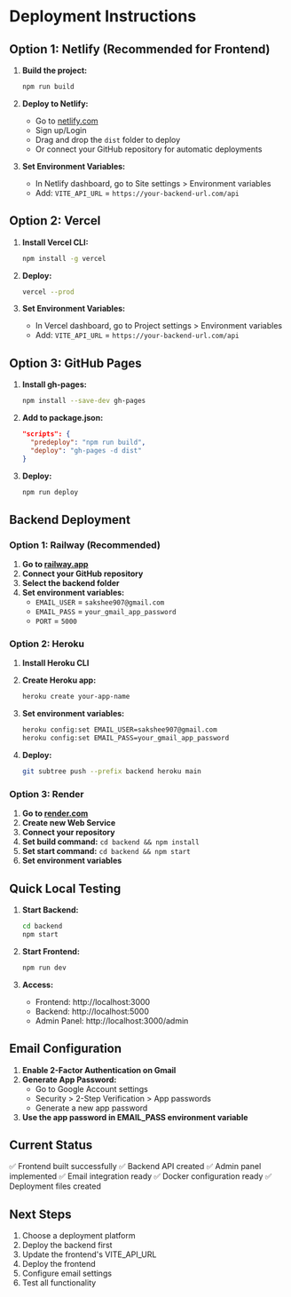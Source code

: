 # Deployment Instructions

## Option 1: Netlify (Recommended for Frontend)

1. **Build the project:**
   ```bash
   npm run build
   ```

2. **Deploy to Netlify:**
   - Go to [netlify.com](https://netlify.com)
   - Sign up/Login
   - Drag and drop the `dist` folder to deploy
   - Or connect your GitHub repository for automatic deployments

3. **Set Environment Variables:**
   - In Netlify dashboard, go to Site settings > Environment variables
   - Add: `VITE_API_URL` = `https://your-backend-url.com/api`

## Option 2: Vercel

1. **Install Vercel CLI:**
   ```bash
   npm install -g vercel
   ```

2. **Deploy:**
   ```bash
   vercel --prod
   ```

3. **Set Environment Variables:**
   - In Vercel dashboard, go to Project settings > Environment variables
   - Add: `VITE_API_URL` = `https://your-backend-url.com/api`

## Option 3: GitHub Pages

1. **Install gh-pages:**
   ```bash
   npm install --save-dev gh-pages
   ```

2. **Add to package.json:**
   ```json
   "scripts": {
     "predeploy": "npm run build",
     "deploy": "gh-pages -d dist"
   }
   ```

3. **Deploy:**
   ```bash
   npm run deploy
   ```

## Backend Deployment

### Option 1: Railway (Recommended)

1. **Go to [railway.app](https://railway.app)**
2. **Connect your GitHub repository**
3. **Select the backend folder**
4. **Set environment variables:**
   - `EMAIL_USER` = `sakshee907@gmail.com`
   - `EMAIL_PASS` = `your_gmail_app_password`
   - `PORT` = `5000`

### Option 2: Heroku

1. **Install Heroku CLI**
2. **Create Heroku app:**
   ```bash
   heroku create your-app-name
   ```

3. **Set environment variables:**
   ```bash
   heroku config:set EMAIL_USER=sakshee907@gmail.com
   heroku config:set EMAIL_PASS=your_gmail_app_password
   ```

4. **Deploy:**
   ```bash
   git subtree push --prefix backend heroku main
   ```

### Option 3: Render

1. **Go to [render.com](https://render.com)**
2. **Create new Web Service**
3. **Connect your repository**
4. **Set build command:** `cd backend && npm install`
5. **Set start command:** `cd backend && npm start`
6. **Set environment variables**

## Quick Local Testing

1. **Start Backend:**
   ```bash
   cd backend
   npm start
   ```

2. **Start Frontend:**
   ```bash
   npm run dev
   ```

3. **Access:**
   - Frontend: http://localhost:3000
   - Backend: http://localhost:5000
   - Admin Panel: http://localhost:3000/admin

## Email Configuration

1. **Enable 2-Factor Authentication on Gmail**
2. **Generate App Password:**
   - Go to Google Account settings
   - Security > 2-Step Verification > App passwords
   - Generate a new app password
3. **Use the app password in EMAIL_PASS environment variable**

## Current Status

✅ Frontend built successfully
✅ Backend API created
✅ Admin panel implemented
✅ Email integration ready
✅ Docker configuration ready
✅ Deployment files created

## Next Steps

1. Choose a deployment platform
2. Deploy the backend first
3. Update the frontend's VITE_API_URL
4. Deploy the frontend
5. Configure email settings
6. Test all functionality



